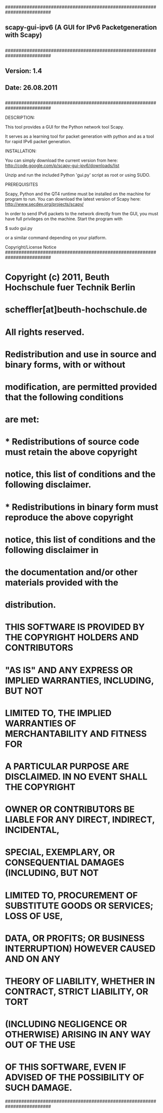 #########################################################################
##                                                                      #
## scapy-gui-ipv6 (A GUI for IPv6 Packetgeneration with Scapy)          #
##                                                                      #
#########################################################################
##                                                                      #
## Version: 1.4                                                         #
## Date:    26.08.2011                                                  #
##                                                                      #
#########################################################################

DESCRIPTION:

This tool provides a GUI for the Python network tool Scapy.

It serves as a learning tool for packet generation with python and as a 
tool for rapid IPv6 packet generation.


INSTALLATION:

You can simply download the current version from here: 
http://code.google.com/p/scapy-gui-ipv6/downloads/list

Unzip and run the included Python 'gui.py' script as root or 
using SUDO.


PREREQUISITES

Scapy, Python and the QT4 runtime must be installed on the machine 
for program to run. You can download the latest version of Scapy 
here: http://www.secdev.org/projects/scapy/


In order to send IPv6 packets to the network directly from the GUI, 
you must have full privileges on the machine. Start the program with

  $ sudo gui.py

or a similar command depending on your platform.



Copyright/License Notice
#########################################################################
# Copyright (c) 2011, Beuth Hochschule fuer Technik Berlin		#
# 		scheffler[at]beuth-hochschule.de	                #
# All rights reserved.                                                  #
#                                                                       #
# Redistribution and use in source and binary forms, with or without    #
# modification, are permitted provided that the following conditions    #
# are met:                                                              #
#                                                                       #
#   * Redistributions of source code must retain the above copyright    #
#     notice, this list of conditions and the following disclaimer.     #
#                                                                       #
#   * Redistributions in binary form must reproduce the above copyright #
#     notice, this list of conditions and the following disclaimer in   #
#     the documentation and/or other materials provided with the        #
#     distribution.                                                     #
#                                                                       #
#                                                                       #
# THIS SOFTWARE IS PROVIDED BY THE COPYRIGHT HOLDERS AND CONTRIBUTORS   #
# "AS IS" AND ANY EXPRESS OR IMPLIED WARRANTIES, INCLUDING, BUT NOT     #
# LIMITED TO, THE IMPLIED WARRANTIES OF MERCHANTABILITY AND FITNESS FOR #
# A PARTICULAR PURPOSE ARE DISCLAIMED. IN NO EVENT SHALL THE COPYRIGHT  #
# OWNER OR CONTRIBUTORS BE LIABLE FOR ANY DIRECT, INDIRECT, INCIDENTAL, #
# SPECIAL, EXEMPLARY, OR CONSEQUENTIAL DAMAGES (INCLUDING, BUT NOT      #
# LIMITED TO, PROCUREMENT OF SUBSTITUTE GOODS OR SERVICES; LOSS OF USE, #
# DATA, OR PROFITS; OR BUSINESS INTERRUPTION) HOWEVER CAUSED AND ON ANY #
# THEORY OF LIABILITY, WHETHER IN CONTRACT, STRICT LIABILITY, OR TORT   #
# (INCLUDING NEGLIGENCE OR OTHERWISE) ARISING IN ANY WAY OUT OF THE USE #
# OF THIS SOFTWARE, EVEN IF ADVISED OF THE POSSIBILITY OF SUCH DAMAGE.  #
#########################################################################


